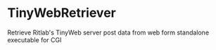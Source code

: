 # TinyWebRetriever
Retrieve Ritlab's TinyWeb server post data from web form standalone executable for CGI
